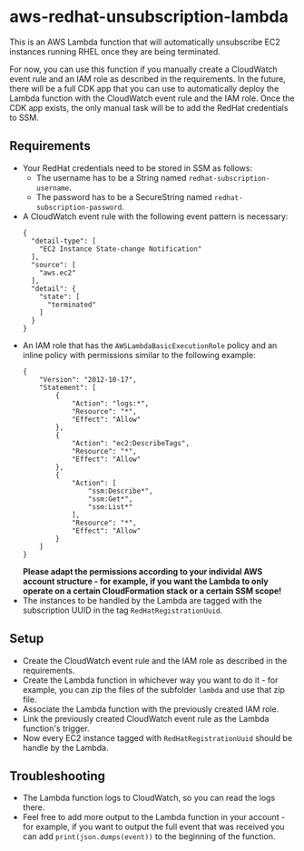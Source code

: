 # aws-redhat-unsubscription-lambda
This is an AWS Lambda function that will automatically unsubscribe EC2 instances running RHEL once they are being terminated.

For now, you can use this function if you manually create a CloudWatch event rule and an IAM role as described in the requirements.
In the future, there will be a full CDK app that you can use to automatically deploy the Lambda function with the CloudWatch event rule and the IAM role.
Once the CDK app exists, the only manual task will be to add the RedHat credentials to SSM.

## Requirements
* Your RedHat credentials need to be stored in SSM as follows:
  * The username has to be a String named `redhat-subscription-username`.
  * The password has to be a SecureString named `redhat-subscription-password`.
* A CloudWatch event rule with the following event pattern is necessary:
  ```
  {
    "detail-type": [
      "EC2 Instance State-change Notification"
    ],
    "source": [
      "aws.ec2"
    ],
    "detail": {
      "state": [
        "terminated"
      ]
    }
  }
  ```
* An IAM role that has the `AWSLambdaBasicExecutionRole` policy and an inline policy with permissions similar to the following example:
  ```
  {
      "Version": "2012-10-17",
      "Statement": [
          {
              "Action": "logs:*",
              "Resource": "*",
              "Effect": "Allow"
          },
          {
              "Action": "ec2:DescribeTags",
              "Resource": "*",
              "Effect": "Allow"
          },
          {
              "Action": [
                  "ssm:Describe*",
                  "ssm:Get*",
                  "ssm:List*"
              ],
              "Resource": "*",
              "Effect": "Allow"
          }
      ]
  }
  ```
  __Please adapt the permissions according to your individal AWS account structure - for example, if you want the Lambda to
  only operate on a certain CloudFormation stack or a certain SSM scope!__
* The instances to be handled by the Lambda are tagged with the subscription UUID in the tag `RedHatRegistrationUuid`.

## Setup
* Create the CloudWatch event rule and the IAM role as described in the requirements.
* Create the Lambda function in whichever way you want to do it - for example, you can zip the files of the subfolder `lambda` and use that zip file.
* Associate the Lambda function with the previously created IAM role.
* Link the previously created CloudWatch event rule as the Lambda function's trigger.
* Now every EC2 instance tagged with `RedHatRegistrationUuid` should be handle by the Lambda.

## Troubleshooting
* The Lambda function logs to CloudWatch, so you can read the logs there.
* Feel free to add more output to the Lambda function in your account - for example, if you want to output the full event that
  was received you can add `print(json.dumps(event))` to the beginning of the function.
